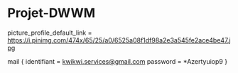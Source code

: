 # Projet-DWWM

picture_profile_default_link = https://i.pinimg.com/474x/65/25/a0/6525a08f1df98a2e3a545fe2ace4be47.jpg

mail {
    identifiant = kwikwi.services@gmail.com
    password = *Azertyuiop9
}
